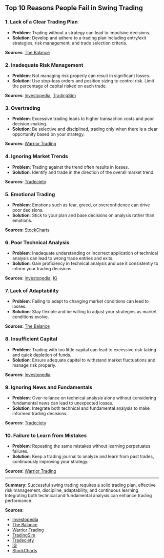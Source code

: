## Top 10 Reasons People Fail in Swing Trading

### 1. **Lack of a Clear Trading Plan**
   - **Problem**: Trading without a strategy can lead to impulsive decisions.
   - **Solution**: Develop and adhere to a trading plan including entry/exit strategies, risk management, and trade selection criteria.
   
   **Sources**: [The Balance](https://www.thebalancemoney.com/why-do-swing-traders-fail-1031398)

### 2. **Inadequate Risk Management**
   - **Problem**: Not managing risk properly can result in significant losses.
   - **Solution**: Use stop-loss orders and position sizing to control risk. Limit the percentage of capital risked on each trade.
   
   **Sources**: [Investopedia](https://www.investopedia.com/articles/trading/11/swing-trading-fundamentals.asp), [TradingSim](https://tradingsim.com/blog/swing-trading/)

### 3. **Overtrading**
   - **Problem**: Excessive trading leads to higher transaction costs and poor decision-making.
   - **Solution**: Be selective and disciplined, trading only when there is a clear opportunity based on your strategy.
   
   **Sources**: [Warrior Trading](https://www.warriortrading.com/swing-trading-for-beginners/)

### 4. **Ignoring Market Trends**
   - **Problem**: Trading against the trend often results in losses.
   - **Solution**: Identify and trade in the direction of the overall market trend.
   
   **Sources**: [Tradeciety](https://www.tradeciety.com/swing-trading-strategy-guide/)

### 5. **Emotional Trading**
   - **Problem**: Emotions such as fear, greed, or overconfidence can drive poor decisions.
   - **Solution**: Stick to your plan and base decisions on analysis rather than emotions.
   
   **Sources**: [StockCharts](https://school.stockcharts.com/doku.php?id=trading_strategies:swing_trading)

### 6. **Poor Technical Analysis**
   - **Problem**: Inadequate understanding or incorrect application of technical analysis can lead to wrong trade entries and exits.
   - **Solution**: Gain proficiency in technical analysis and use it consistently to inform your trading decisions.
   
   **Sources**: [Investopedia](https://www.investopedia.com/articles/trading/11/swing-trading-fundamentals.asp), [IG](https://www.ig.com/en/trading-strategies/swing-trading-strategies)

### 7. **Lack of Adaptability**
   - **Problem**: Failing to adapt to changing market conditions can lead to losses.
   - **Solution**: Stay flexible and be willing to adjust your strategies as market conditions evolve.
   
   **Sources**: [The Balance](https://www.thebalancemoney.com/why-do-swing-traders-fail-1031398)

### 8. **Insufficient Capital**
   - **Problem**: Trading with too little capital can lead to excessive risk-taking and quick depletion of funds.
   - **Solution**: Ensure adequate capital to withstand market fluctuations and manage risk properly.
   
   **Sources**: [Investopedia](https://www.investopedia.com/articles/trading/11/swing-trading-fundamentals.asp)

### 9. **Ignoring News and Fundamentals**
   - **Problem**: Over-reliance on technical analysis alone without considering fundamental news can lead to unexpected losses.
   - **Solution**: Integrate both technical and fundamental analysis to make informed trading decisions.
   
   **Sources**: [Tradeciety](https://www.tradeciety.com/swing-trading-strategy-guide/)

### 10. **Failure to Learn from Mistakes**
   - **Problem**: Repeating the same mistakes without learning perpetuates failures.
   - **Solution**: Keep a trading journal to analyze and learn from past trades, continuously improving your strategy.
   
   **Sources**: [Warrior Trading](https://www.warriortrading.com/swing-trading-for-beginners/)

---

**Summary**: Successful swing trading requires a solid trading plan, effective risk management, discipline, adaptability, and continuous learning. Integrating both technical and fundamental analysis can enhance trading performance.

**Sources**:
- [Investopedia](https://www.investopedia.com/articles/trading/11/swing-trading-fundamentals.asp)
- [The Balance](https://www.thebalancemoney.com/why-do-swing-traders-fail-1031398)
- [Warrior Trading](https://www.warriortrading.com/swing-trading-for-beginners/)
- [TradingSim](https://tradingsim.com/blog/swing-trading/)
- [Tradeciety](https://www.tradeciety.com/swing-trading-strategy-guide/)
- [IG](https://www.ig.com/en/trading-strategies/swing-trading-strategies)
- [StockCharts](https://school.stockcharts.com/doku.php?id=trading_strategies:swing_trading)
